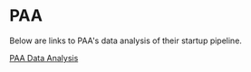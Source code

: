 # PAA


Below are links to PAA's data analysis of their startup pipeline.

<a href="help.html" title="PAA Data Analysis">PAA Data Analysis</a>
